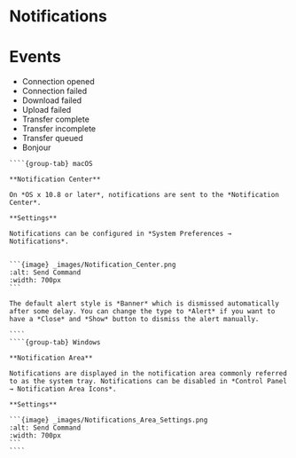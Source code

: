 Notifications
====

# Events

- Connection opened
- Connection failed
- Download failed
- Upload failed
- Transfer complete
- Transfer incomplete
- Transfer queued
- Bonjour

`````{tabs}
````{group-tab} macOS

**Notification Center**

On *OS x 10.8 or later*, notifications are sent to the *Notification Center*.

**Settings**

Notifications can be configured in *System Preferences → Notifications*.


```{image} _images/Notification_Center.png
:alt: Send Command
:width: 700px
```

The default alert style is *Banner* which is dismissed automatically after some delay. You can change the type to *Alert* if you want to have a *Close* and *Show* button to dismiss the alert manually.

````
````{group-tab} Windows

**Notification Area**

Notifications are displayed in the notification area commonly referred to as the system tray. Notifications can be disabled in *Control Panel → Notification Area Icons*.

**Settings**

```{image} _images/Notifications_Area_Settings.png
:alt: Send Command
:width: 700px
```
````
`````